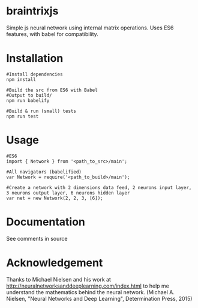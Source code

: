 # braintrixjs
Simple js neural network using internal matrix operations.
Uses ES6 features, with babel for compatibility.

# Installation
	#Install dependencies
	npm install

	#Build the src from ES6 with Babel
	#Output to build/
	npm run babelify

	#Build & run (small) tests
	npm run test
# Usage
	#ES6
	import { Network } from '<path_to_src>/main';

	#All navigators (babelified)
	var Network = require('<path_to_build>/main');

	#Create a network with 2 dimensions data feed, 2 neurons input layer, 3 neurons output layer, 6 neurons hidden layer
	var net = new Network(2, 2, 3, [6]);

# Documentation
See comments in source

# Acknowledgement
Thanks to Michael Nielsen and his work at http://neuralnetworksanddeeplearning.com/index.html to help me understand the mathematics behind the neural network. (Michael A. Nielsen, "Neural Networks and Deep Learning", Determination Press, 2015)
